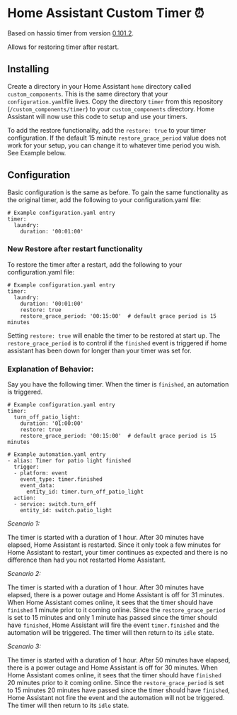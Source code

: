 # Home Assistant Custom Timer :alarm_clock:
Based on hassio timer from version [0.101.2](https://github.com/home-assistant/home-assistant/releases/tag/0.101.2).

Allows for restoring timer after restart.

## Installing

Create a directory in your Home Assistant `home` directory called `custom_components`. This is the same directory that your `configuration.yaml`file lives. Copy the directory `timer` from this repository (`/custom_components/timer`) to your `custom_components` directory. Home Assistant will now use this code to setup and use your timers.

To add the restore functionality, add the `restore: true` to your timer configuration. If the default 15 minute `restore_grace_period` value does not work for your setup, you can change it to whatever time period you wish. See Example below.

## Configuration
Basic configuration is the same as before. To gain the same functionality as the original timer, add the following to your configuration.yaml file:

    # Example configuration.yaml entry
    timer:
      laundry:
        duration: '00:01:00'

### New Restore after restart functionality
To restore the timer after a restart, add the following to your configuration.yaml file:

    # Example configuration.yaml entry
    timer:
      laundry:
        duration: '00:01:00'
        restore: true
        restore_grace_period: '00:15:00'  # default grace period is 15 minutes

Setting `restore: true` will enable the timer to be restored at start up. The `restore_grace_period` is to control if the `finished` event is triggered if home assistant has been down for longer than your timer was set for.

### Explanation of Behavior:

Say you have the following timer. When the timer is `finished`, an automation is triggered.

    # Example configuration.yaml entry
    timer:
      turn_off_patio_light:
        duration: '01:00:00'
        restore: true
        restore_grace_period: '00:15:00'  # default grace period is 15 minutes

    # Example automation.yaml entry
    - alias: Timer for patio light finished
      trigger:
      - platform: event
        event_type: timer.finished
        event_data:
          entity_id: timer.turn_off_patio_light
      action:
      - service: switch.turn_off
        entity_id: switch.patio_light

_Scenario 1:_

The timer is started with a duration of 1 hour. After 30 minutes have elapsed, Home Assistant is restarted. Since it only took a few minutes for Home Assistant to restart, your timer continues as expected and there is no difference than had you not restarted Home Assistant.

_Scenario 2:_
 
The timer is started with a duration of 1 hour. After 30 minutes have elapsed, there is a power outage and Home Assistant is off for 31 minutes. When Home Assistant comes online, it sees that the timer should have `finished` 1 minute prior to it coming online. Since the `restore_grace_period` is set to 15 minutes and only 1 minute has passed since the timer should have `finished`, Home Assistant will fire the event `timer.finished` and the automation will be triggered. The timer will then return to its `idle` state.

_Scenario 3:_
 
The timer is started with a duration of 1 hour. After 50 minutes have elapsed, there is a power outage and Home Assistant is off for 30 minutes. When Home Assistant comes online, it sees that the timer should have `finished` 20 minutes prior to it coming online. Since the `restore_grace_period` is set to 15 minutes 20 minutes have passed since the timer should have `finished`, Home Assistant not fire the event and the automation will not be triggered. The timer will then return to its `idle` state.